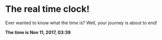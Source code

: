 # The real time clock!

Ever wanted to know what the time is? Well, your journey is about to end!

**The time is Nov 11, 2017, 03:39**